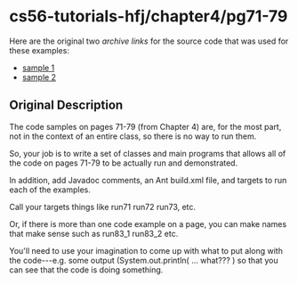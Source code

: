 # cs56-tutorials-hfj/chapter4/pg71-79

Here are the original two *archive links* for the source code that was used for these examples:

* [sample 1](https://foo.cs.ucsb.edu/cs56/issues/0000204/)
* [sample 2](https://foo.cs.ucsb.edu/cs56/issues/0000209/)

## Original Description

The code samples on pages 71-79 (from Chapter 4) are, for the most part, not in the context of an entire class, so there is no way to run them.

So, your job is to write a set of classes and main programs that allows all of the code on pages 71-79 to be actually run and demonstrated. 

In addition, add Javadoc comments, an Ant build.xml file, and targets to run each of the examples.

Call your targets things like run71 run72 run73, etc. 

Or, if there is more than one code example on a page, you can make names that make sense such as run83_1 run83_2 etc.

You'll need to use your imagination to come up with what to put along with the code---e.g. some output (System.out.println( ... what??? ) so that you can see that the code is doing something.